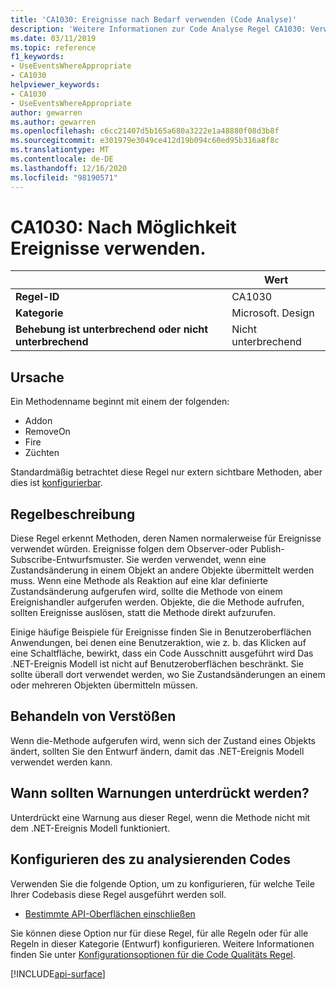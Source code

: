 ```yaml
---
title: 'CA1030: Ereignisse nach Bedarf verwenden (Code Analyse)'
description: 'Weitere Informationen zur Code Analyse Regel CA1030: Verwenden von Ereignissen nach Bedarf'
ms.date: 03/11/2019
ms.topic: reference
f1_keywords:
- UseEventsWhereAppropriate
- CA1030
helpviewer_keywords:
- CA1030
- UseEventsWhereAppropriate
author: gewarren
ms.author: gewarren
ms.openlocfilehash: c6cc21407d5b165a680a3222e1a48880f08d3b8f
ms.sourcegitcommit: e301979e3049ce412d19b094c60ed95b316a8f8c
ms.translationtype: MT
ms.contentlocale: de-DE
ms.lasthandoff: 12/16/2020
ms.locfileid: "98190571"
---
```

# <a name="ca1030-use-events-where-appropriate"></a>CA1030: Nach Möglichkeit Ereignisse verwenden.

| | Wert |
|-|-|
| **Regel-ID** |CA1030|
| **Kategorie** |Microsoft. Design|
| **Behebung ist unterbrechend oder nicht unterbrechend** |Nicht unterbrechend|

## <a name="cause"></a>Ursache

Ein Methodenname beginnt mit einem der folgenden:

- Addon
- RemoveOn
- Fire
- Züchten

Standardmäßig betrachtet diese Regel nur extern sichtbare Methoden, aber dies ist [konfigurierbar](#configure-code-to-analyze).

## <a name="rule-description"></a>Regelbeschreibung

Diese Regel erkennt Methoden, deren Namen normalerweise für Ereignisse verwendet würden. Ereignisse folgen dem Observer-oder Publish-Subscribe-Entwurfsmuster. Sie werden verwendet, wenn eine Zustandsänderung in einem Objekt an andere Objekte übermittelt werden muss. Wenn eine Methode als Reaktion auf eine klar definierte Zustandsänderung aufgerufen wird, sollte die Methode von einem Ereignishandler aufgerufen werden. Objekte, die die Methode aufrufen, sollten Ereignisse auslösen, statt die Methode direkt aufzurufen.

Einige häufige Beispiele für Ereignisse finden Sie in Benutzeroberflächen Anwendungen, bei denen eine Benutzeraktion, wie z. b. das Klicken auf eine Schaltfläche, bewirkt, dass ein Code Ausschnitt ausgeführt wird Das .NET-Ereignis Modell ist nicht auf Benutzeroberflächen beschränkt. Sie sollte überall dort verwendet werden, wo Sie Zustandsänderungen an einem oder mehreren Objekten übermitteln müssen.

## <a name="how-to-fix-violations"></a>Behandeln von Verstößen

Wenn die-Methode aufgerufen wird, wenn sich der Zustand eines Objekts ändert, sollten Sie den Entwurf ändern, damit das .NET-Ereignis Modell verwendet werden kann.

## <a name="when-to-suppress-warnings"></a>Wann sollten Warnungen unterdrückt werden?

Unterdrückt eine Warnung aus dieser Regel, wenn die Methode nicht mit dem .NET-Ereignis Modell funktioniert.

## <a name="configure-code-to-analyze"></a>Konfigurieren des zu analysierenden Codes

Verwenden Sie die folgende Option, um zu konfigurieren, für welche Teile Ihrer Codebasis diese Regel ausgeführt werden soll.

- [Bestimmte API-Oberflächen einschließen](#include-specific-api-surfaces)

Sie können diese Option nur für diese Regel, für alle Regeln oder für alle Regeln in dieser Kategorie (Entwurf) konfigurieren. Weitere Informationen finden Sie unter [Konfigurationsoptionen für die Code Qualitäts Regel](../code-quality-rule-options.md).

[!INCLUDE[api-surface](~/includes/code-analysis/api-surface.md)]
